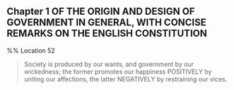 ## Chapter 1 OF THE ORIGIN AND DESIGN OF GOVERNMENT IN GENERAL, WITH CONCISE REMARKS ON THE ENGLISH CONSTITUTION
%% Location 52 
> Society is produced by our wants, and government by our wickedness; the former promotes our happiness POSITIVELY by uniting our affections, the latter NEGATIVELY by restraining our vices. 